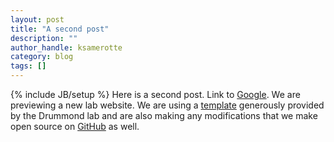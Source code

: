 ```yaml
---
layout: post
title: "A second post"
description: ""
author_handle: ksamerotte
category: blog
tags: []
---
```

{% include JB/setup %}
Here is a second post. Link to [Google](https://www.google.com). We are previewing a new lab website. We are using a [template][1] generously provided by the Drummond lab and are also making any modifications that we make open source on [GitHub][2] as well.

[1]: https://github.com/drummondlab/drummondlab.github.io
[2]: https://github.com/Samerotte-Lab/Samerotte-Lab.github.io
